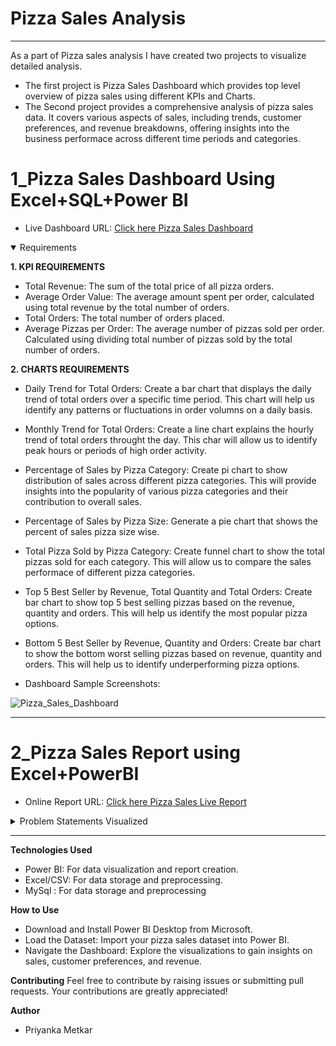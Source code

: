# Pizza Sales Analysis
***
As a part of Pizza sales analysis I have created two projects to visualize detailed analysis. 

* The first project is Pizza Sales Dashboard which provides top level overview of pizza sales using different KPIs and Charts.
* The Second project provides a comprehensive analysis of pizza sales data. It covers various aspects of sales, including trends, customer preferences, and revenue breakdowns, offering insights into the business performace across different time periods and categories.

# 1_Pizza Sales Dashboard Using Excel+SQL+Power BI

* Live Dashboard URL: [Click here Pizza Sales Dashboard](https://app.powerbi.com/groups/me/reports/d83e7d01-ff19-4acb-ae7c-5e542c88b75e/dd058ef07526816a64b6?experience=power-bi)
<details open>
  <summary>Requirements</summary>

  **1. KPI REQUIREMENTS**
  * Total Revenue: The sum of the total price of all pizza orders.
  * Average Order Value: The average amount spent per order, calculated using total revenue by the total number of orders.
  * Total Orders: The total number of orders placed.
  * Average Pizzas per Order: The average number of pizzas sold per order. Calculated using dividing total number of pizzas sold by the total number of orders.
  
  **2. CHARTS REQUIREMENTS**
  * Daily Trend for Total Orders: Create a bar chart that displays the daily trend of total orders over a specific time period. This chart will help us identify any patterns or fluctuations in order volumns on a daily basis.

  * Monthly Trend for Total Orders: Create a line chart explains the hourly trend of total orders throught the day. This char will allow us to identify peak hours or periods of high order activity.

  * Percentage of Sales by Pizza Category: Create pi chart to show distribution of sales across different pizza categories. This will provide insights into the popularity of various pizza categories and their contribution to overall sales.

  * Percentage of Sales by Pizza Size:
  Generate a pie chart that shows the percent of sales pizza size wise. 

  * Total Pizza Sold by Pizza Category:
    Create funnel chart to show the total pizzas sold for each category. This will allow us to compare the sales performace of different pizza categories.

  * Top 5 Best Seller by Revenue, Total Quantity and Total Orders:
    Create bar chart to show top 5 best selling pizzas based on the revenue, quantity and orders. This will help us identify the most popular pizza options.

  * Bottom 5 Best Seller by Revenue, Quantity and Orders:
    Create bar chart to show the bottom worst selling pizzas based on revenue, quantity and orders. This will help us to identify underperforming pizza options.
  
</details>

* Dashboard Sample Screenshots:
  
![Pizza_Sales_Dashboard](https://github.com/user-attachments/assets/e4ced2dd-b5ef-48c6-9da2-356bc3629dde)

***
# 2_Pizza Sales Report using Excel+PowerBI
* Online Report URL: [Click here Pizza Sales Live Report](https://app.powerbi.com/groups/me/reports/befbbe3a-ee50-42f3-8304-4e2caaf3d4ae/80695414cbc0c6d421ec?experience=power-bi)
<details>
  <summary>
  Problem Statements Visualized
  </summary>

  

**1. Total Sales Over Time**

  * Problem: Analyze the trend of total sales across different months and years.

  * Insight: Understand how sales fluctuate over time, identifying peaks and troughs.

**2. Top 10 Best-Selling Pizza Varieties**
  *Problem: Identify which pizza types are most popular based on sales quantity.
  *Insight: Highlight customer preferences in pizza varieties.

**3. Revenue Breakdown by Pizza Category**
  * Problem: Find out how much revenue is generated from each pizza category (e.g., Classic, Veggie, Supreme).
  * Insight: Determine the most profitable pizza categories.

**4. Sales by Pizza Size**
  * Problem: Determine the most popular pizza sizes (Small, Medium, Large).
  * Insight: Analyze customer preferences for pizza sizes.

**5. Daily Sales Distribution**
  * Problem: Understand how sales fluctuate across different days.
  * Insight: Identify the most and least popular days for pizza sales.

**6. Monthly Sales Trend**
  * Problem: Identify seasonal or monthly patterns in pizza sales.
  * Insight: Detect sales patterns across the year, useful for seasonal promotions.

**7. Average Order Value by Pizza Category**
  * Problem: Calculate the average order value for each pizza category.
  * Insight: Measure customer spending patterns across different categories.

**8. Top Ingredients Used in Pizzas**
  * Problem: Identify the most common pizza ingredients.
  * Insight: Understand ingredient popularity to optimize inventory management.

**9. Order Time Distribution**
  * Problem: Find out during which time of day (morning, afternoon, evening) most orders are placed.
  * Insight: Track peak ordering times to optimize staffing and promotions.

**10. Revenue from Large Pizzas Over Time**
  * Problem: Analyze how much revenue is generated from large pizzas over time.
  * Insight: Understand the contribution of large pizzas to overall revenue.

**11. Sales Contribution by Pizza Size and Category**
  * Problem: Compare sales contributions of different pizza sizes and categories together.
  * Insight: Track how size and category influence sales.

**12. Top 5 High Revenue Pizzas**
  * Problem: Identify which pizzas generate the most revenue.
  * Insight: Focus on promoting the top revenue-generating pizzas.

**13. Order Frequency by Hour of the Day**
  * Problem: Analyze at what time of day the highest number of orders is placed.
  * Insight: Discover when customers are most likely to place orders.

**14. Customer Preferences for Classic vs. Veggie Pizzas**
  * Problem: Compare customer preferences between Classic and Veggie categories.
  * Insight: Understand which category is more popular among customers.

**15. Sales Growth Rate**
  * Problem: Analyze the growth rate in sales month-over-month.
  * Insight: Monitor sales growth to assess business performance over time.

**16. Pizza Price Distribution**
  * Problem: Identify the price range in which most pizzas are sold.
  * Insight: Analyze pricing trends to adjust pricing strategies.

**17. Orders Distribution by Week**
  * Problem: Track how many orders are placed each week to identify high-demand periods.
  * Insight: Optimize marketing efforts during peak weeks.

**18. Average Price per Pizza Category**
  * Problem: Find the average price per pizza category.
  * Insight: Understand how pricing varies across different pizza types.

**19. Revenue from Premium Pizzas (Above $20)**
  * Problem: Analyze the revenue generated from pizzas priced above $20.
  * Insight: Gauge the performance of premium-priced pizzas.

**20. Weekend vs. Weekday Sales**
  * Problem: Compare pizza sales on weekdays vs. weekends.
  * Insight: Understand how sales differ between weekdays and weekends to plan promotions.

**Key Features**
  * Comprehensive dashboard with interactive visualizations.
  * Easy filtering options for deeper analysis.
  * Dynamic insights based on sales trends, customer preferences, and more.


* Report Sample Screenshots:

![Pizza_Sales_Report_1](https://github.com/user-attachments/assets/2114fae6-8092-4a01-86d6-a26d2cf7f4c4)

![Pizza_Sales_Report_2](https://github.com/user-attachments/assets/5bf62b32-47c3-4601-baca-ce3d02d2e8a0)

![Pizza_Sales_Report_3](https://github.com/user-attachments/assets/4318fbbb-5e81-4ee7-b694-a910fefcbbbd)

</details>




***
**Technologies Used**
  * Power BI: For data visualization and report creation.
  * Excel/CSV: For data storage and preprocessing.
  * MySql    : For data storage and preprocessing

**How to Use**
  * Download and Install Power BI Desktop from Microsoft.
  * Load the Dataset: Import your pizza sales dataset into Power BI.
  * Navigate the Dashboard: Explore the visualizations to gain insights on sales, customer preferences, and revenue.

**Contributing**
Feel free to contribute by raising issues or submitting pull requests. Your contributions are greatly appreciated!


**Author**
  *  Priyanka Metkar
